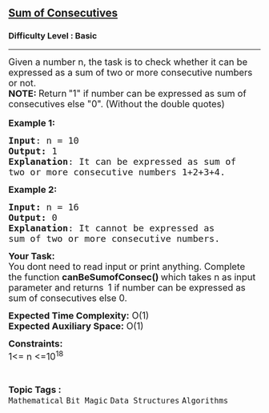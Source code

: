 <h2><a href="https://practice.geeksforgeeks.org/problems/sum-of-consecutives1030/1?page=2&difficulty[]=-1&category[]=Bit%20Magic&sortBy=submissions">Sum of Consecutives</a></h2><h3>Difficulty Level : Basic</h3><hr><div class="problems_problem_content__Xm_eO"><p><span style="font-size:18px">Given a number n, the task is to check whether it can be expressed as a sum of two or more consecutive numbers or not.<br>
<strong>NOTE:&nbsp;</strong>Return</span>&nbsp;<span style="font-size:18px">"1" if number can be expressed as sum of consecutives else "0". (Without the&nbsp;double quotes)</span><br>
<br>
<span style="font-size:18px"><strong>Example 1:</strong></span></p>

<pre><span style="font-size:18px"><strong>Input</strong>: n = 10
<strong>Output:</strong>&nbsp;1&nbsp;
<strong>Explanation</strong>: It can be expressed as sum of 
two or more consecutive numbers 1+2+3+4.</span><span style="font-size:18px">
</span></pre>

<p><span style="font-size:18px"><strong>Example 2:</strong></span></p>

<pre><span style="font-size:18px"><strong>Input:</strong> n = 16
<strong>Output:&nbsp;</strong>0
<strong>Explanation</strong>: It cannot be expressed as 
sum of two or more consecutive numbers.</span></pre>

<p><span style="font-size:18px"><strong>Your Task:&nbsp;&nbsp;</strong><br>
You dont need to read input or print anything. Complete the function <strong>canBeSumofConsec</strong></span><span style="font-size:18px"><strong>()&nbsp;</strong>which takes n&nbsp;as input parameter and returns&nbsp;</span>&nbsp;<span style="font-size:18px">1&nbsp;if number can be expressed as sum of consecutives else 0.</span></p>

<p><span style="font-size:18px"><strong>Expected Time Complexity:</strong> O(1)<br>
<strong>Expected Auxiliary Space:</strong> O(1)</span></p>

<p><span style="font-size:18px"><strong>Constraints:</strong><br>
1&lt;= n&nbsp;&lt;=10<sup>18</sup></span></p>
</div><br><p><span style=font-size:18px><strong>Topic Tags : </strong><br><code>Mathematical</code>&nbsp;<code>Bit Magic</code>&nbsp;<code>Data Structures</code>&nbsp;<code>Algorithms</code>&nbsp;